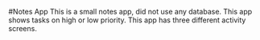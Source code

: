 #Notes App
This is a small notes app, did not use any database.
This app shows tasks on high or low priority.
This app has three different activity screens.
